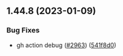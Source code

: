 ## 1.44.8 (2023-01-09)


### Bug Fixes

* gh action debug ([#2963](https://github.com/EddieHubCommunity/LinkFree/issues/2963)) ([541f8d0](https://github.com/EddieHubCommunity/LinkFree/commit/541f8d05f86f9821fe61ff8f3a70a9c43b483a93))



